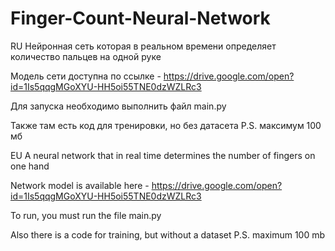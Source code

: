 # Finger-Count-Neural-Network
RU
Нейронная сеть которая в реальном времени определяет количество пальцев на одной руке

Модель сети доступна по ссылке - https://drive.google.com/open?id=1Is5qqgMGoXYU-HH5oi55TNE0dzWZLRc3

Для запуска необходимо выполнить файл main.py

Также там есть код для тренировки, но без датасета
P.S. максимум 100 мб

EU
A neural network that in real time determines the number of fingers on one hand

Network model is available here - https://drive.google.com/open?id=1Is5qqgMGoXYU-HH5oi55TNE0dzWZLRc3

To run, you must run the file main.py

Also there is a code for training, but without a dataset
P.S. maximum 100 mb
